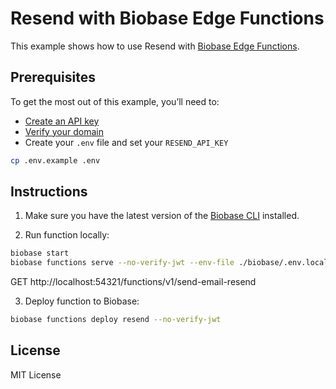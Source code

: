 # Resend with Biobase Edge Functions

This example shows how to use Resend with [Biobase Edge Functions](https://biobase.com/docs/guides/functions).

## Prerequisites

To get the most out of this example, you’ll need to:

- [Create an API key](https://resend.com/api-keys)
- [Verify your domain](https://resend.com/domains)
- Create your `.env` file and set your `RESEND_API_KEY`

```bash
cp .env.example .env
```

## Instructions

1. Make sure you have the latest version of the [Biobase CLI](https://biobase.com/docs/guides/cli#installation) installed.

2. Run function locally:

```sh
biobase start
biobase functions serve --no-verify-jwt --env-file ./biobase/.env.local
```

GET http://localhost:54321/functions/v1/send-email-resend

3. Deploy function to Biobase:

```sh
biobase functions deploy resend --no-verify-jwt
```

## License

MIT License
